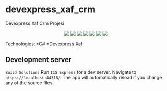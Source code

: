 # devexpress_xaf_crm
Devexpress Xaf Crm Projesi

<p align="center">
<img src="https://user-images.githubusercontent.com/49655751/166154291-5e2c605c-91bf-41e7-a019-2b219d169bb0.png">
<img src="https://user-images.githubusercontent.com/49655751/166154336-fac37be1-a45a-4f20-9209-eb2213c5054f.png">
<img src="https://user-images.githubusercontent.com/49655751/166154372-eaa419a1-d16d-4968-98aa-bd514d5b7057.png">
<img src="https://user-images.githubusercontent.com/49655751/166154383-b4fd3d8d-9b1d-4f0e-beaa-18ddad157110.png">
<img src="https://user-images.githubusercontent.com/49655751/166154407-1f3e02de-5c91-4fbb-b3c9-079c488b6806.png">
<img src="https://user-images.githubusercontent.com/49655751/166154422-7a8a497d-c473-46c2-a423-131d98ed1f42.png">
<img src="https://user-images.githubusercontent.com/49655751/166154436-54570115-abe0-4dd4-afd1-eb29d5bceb7b.png">
</p>


Technologies;
*C#
*Devexpress Xaf 

## Development server
`Build Solutions`
Run `IIS Express` for a dev server. Navigate to `https://localhost:44318/`. The app will automatically reload if you change any of the source files.
